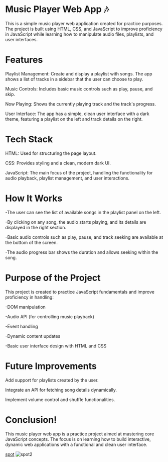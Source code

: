 # Music Player Web App 🎶
This is a simple music player web application created for practice purposes. The project is built using HTML, CSS, and JavaScript to improve proficiency in JavaScript while learning how to manipulate audio files, playlists, and user interfaces.

# Features
Playlist Management: Create and display a playlist with songs. The app shows a list of tracks in a sidebar that the user can choose to play.

Music Controls: Includes basic music controls such as play, pause, and skip.

Now Playing: Shows the currently playing track and the track's progress.

User Interface: The app has a simple, clean user interface with a dark theme, featuring a playlist on the left and track details on the right.

# Tech Stack
HTML: Used for structuring the page layout.

CSS: Provides styling and a clean, modern dark UI.

JavaScript: The main focus of the project, handling the functionality for audio playback, playlist management, and user interactions.

# How It Works
-The user can see the list of available songs in the playlist panel on the left.

-By clicking on any song, the audio starts playing, and its details are displayed in the right section.

-Basic audio controls such as play, pause, and track seeking are available at the bottom of the screen.

-The audio progress bar shows the duration and allows seeking within the song.

# Purpose of the Project
This project is created to practice JavaScript fundamentals and improve proficiency in handling:

-DOM manipulation

-Audio API (for controlling music playback)

-Event handling

-Dynamic content updates

-Basic user interface design with HTML and CSS

# Future Improvements

Add support for playlists created by the user.

Integrate an API for fetching song details dynamically.

Implement volume control and shuffle functionalities.

# Conclusion!

This music player web app is a practice project aimed at mastering core JavaScript concepts. The focus is on learning how to build interactive, dynamic web applications with a functional and clean user interface.

[spot](https://github.com/user-attachments/assets/92329630-2e0f-4349-920d-10f1af44d8e0)
![spot2](https://github.com/user-attachments/assets/9d4839e1-cf58-46b8-b4ac-362db37a0487)


